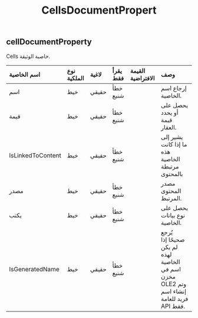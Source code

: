 ﻿---
title: CellsDocumentPropert
second_title: Aspose.Cells Cloud Documen
type: docs
url: /ar/specification/model/cellsdocumentproperty/
description: "Aspose.Cells مواصفات النموذج السحابي: CellsDocumentProperty. تعامل بسهولة مع Excel ومستندات جداول البيانات الأخرى التي تحتوي على ميزات مثل الفتح والتوليد والتحرير والتقسيم والدمج والمقارنة والتحويل"
weight: 50
---
## **cellDocumentProperty**

 Cells خاصية الوثيقة.

| اسم الخاصية| نوع الملكية| لاغية| يقرأ فقط| القيمة الافتراضية| وصف|
|:- |:- |:- |:- |:- |:- |
| اسم| خيط| حقيقي| خطأ شنيع||إرجاع اسم الخاصية.|
| قيمة| خيط| حقيقي| خطأ شنيع|| يحصل على أو يحدد قيمة العقار.|
| IsLinkedToContent| خيط| حقيقي| خطأ شنيع|| يشير إلى ما إذا كانت هذه الخاصية مرتبطة بالمحتوى|
| مصدر| خيط| حقيقي| خطأ شنيع|| مصدر المحتوى المرتبط.|
| يكتب| خيط| حقيقي| خطأ شنيع|| يحصل على نوع بيانات الخاصية.|
| IsGeneratedName| خيط| حقيقي| خطأ شنيع|| يُرجع صحيحًا إذا لم يكن لهذه الخاصية اسم في مخزن OLE2 وتم إنشاء اسم فريد للعامة API فقط.|


